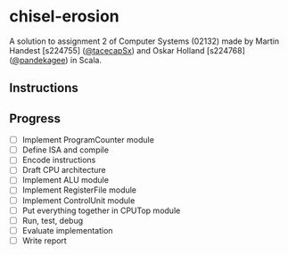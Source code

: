 # chisel-erosion
A solution to assignment 2 of Computer Systems (02132) made by Martin Handest [s224755] ([@tacecapSx](https://github.com/tacecapSx)) and Oskar Holland [s224768] ([@pandekagee](https://github.com/pandekagee)) in Scala.

## Instructions

## Progress
- [ ] Implement ProgramCounter module
- [ ] Define ISA and compile
- [ ] Encode instructions
- [ ] Draft CPU architecture
- [ ] Implement ALU module
- [ ] Implement RegisterFile module
- [ ] Implement ControlUnit module
- [ ] Put everything together in CPUTop module
- [ ] Run, test, debug
- [ ] Evaluate implementation
- [ ] Write report